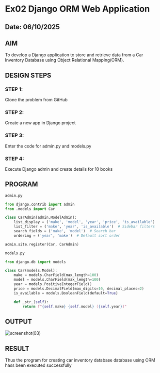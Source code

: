 # Ex02 Django ORM Web Application
## Date: 06/10/2025

## AIM
To develop a Django application to store and retrieve data from a Car Inventory Database using Object Relational Mapping(ORM).

## DESIGN STEPS

### STEP 1:
Clone the problem from GitHub

### STEP 2:
Create a new app in Django project

### STEP 3:
Enter the code for admin.py and models.py

### STEP 4:
Execute Django admin and create details for 10 books

## PROGRAM

```python
admin.py

from django.contrib import admin
from .models import Car

class CarAdmin(admin.ModelAdmin):
    list_display = ('make', 'model', 'year', 'price', 'is_available')  # Columns in table
    list_filter = ('make', 'year', 'is_available')  # Sidebar filters
    search_fields = ('make', 'model')  # Search bar
    ordering = ('year', 'make')  # Default sort order

admin.site.register(Car, CarAdmin)

models.py

from django.db import models

class Car(models.Model):
    make = models.CharField(max_length=100)
    model = models.CharField(max_length=100)
    year = models.PositiveIntegerField()
    price = models.DecimalField(max_digits=10, decimal_places=2)
    is_available = models.BooleanField(default=True)

    def _str_(self):
        return f"{self.make} {self.model} ({self.year})"
```

## OUTPUT


![screenshot(03)](https://github.com/user-attachments/assets/bbcfeca1-4a9a-409c-87d9-5fe2bd11039f)

## RESULT
Thus the program for creating car inventory database database using ORM hass been executed successfully
